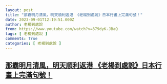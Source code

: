 ```yaml
---
layout: post
title: "那霸明月清風，明天順利返港 《老楊到處說》日本行畫上完滿句號！"
date: 2023-09-01T12:19:51.000Z
author: 老楊到處說
from: https://www.youtube.com/watch?v=379dyK-JBaQ
tags: [ 老楊到處說 ]
comments: True
categories: [ 老楊到處說 ]
---
```

<!--1693570791000-->
[那霸明月清風，明天順利返港 《老楊到處說》日本行畫上完滿句號！](https://www.youtube.com/watch?v=379dyK-JBaQ)
------

<div>

</div>
